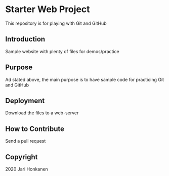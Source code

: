 # Starter Web Project

This repository is for playing with Git and GitHub

## Introduction

Sample website with plenty of files for demos/practice

## Purpose

Ad stated above, the main purpose is to have sample code
for practicing Git and GitHub

## Deployment

Download the files to a web-server

## How to Contribute

Send a pull request

## Copyright

2020 Jari Honkanen 